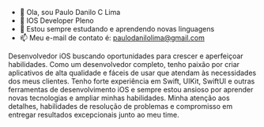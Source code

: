 - 👋 Ola, sou Paulo Danilo C Lima
- 👀 IOS Developer Pleno
- 🌱 Estou sempre estudando e aprendendo novas linguagens
- 📫 Meu e-mail de contato é:  paulodanilolima@gmail.com


Desenvolvedor iOS buscando oportunidades para crescer e aperfeiçoar habilidades. Como um desenvolvedor completo, tenho paixão por criar aplicativos de alta qualidade e fáceis de usar que atendam às necessidades dos meus clientes. Tenho forte experiência em Swift, UIKit, SwiftUI e outras ferramentas de desenvolvimento iOS e sempre estou ansioso por aprender novas tecnologias e ampliar minhas habilidades. Minha atenção aos detalhes, habilidades de resolução de problemas e compromisso em entregar resultados excepcionais junto ao meu time.
